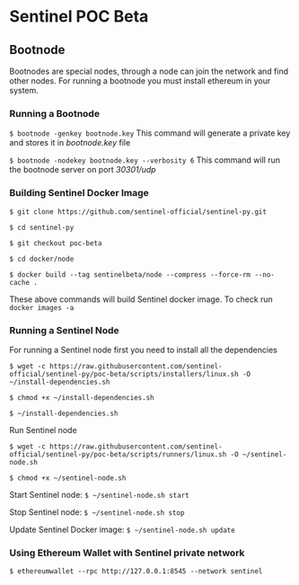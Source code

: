 # Sentinel POC Beta

## Bootnode

Bootnodes are special nodes, through a node can join the network and find other nodes. For running a bootnode you must install ethereum in your system.

### Running a Bootnode

`$ bootnode -genkey bootnode.key`
This command will generate a private key and stores it in *bootnode.key* file

`$ bootnode -nodekey bootnode.key --verbosity 6`
This command will run the bootnode server on port *30301/udp*

### Building Sentinel Docker Image

`$ git clone https://github.com/sentinel-official/sentinel-py.git`

`$ cd sentinel-py`

`$ git checkout poc-beta`

`$ cd docker/node`

`$ docker build --tag sentinelbeta/node --compress --force-rm --no-cache .`

These above commands will build Sentinel docker image. To check run `docker images -a`

### Running a Sentinel Node

For running a Sentinel node first you need to install all the dependencies

`$ wget -c https://raw.githubusercontent.com/sentinel-official/sentinel-py/poc-beta/scripts/installers/linux.sh -O ~/install-dependencies.sh`

`$ chmod +x ~/install-dependencies.sh`

`$ ~/install-dependencies.sh`

Run Sentinel node

`$ wget -c https://raw.githubusercontent.com/sentinel-official/sentinel-py/poc-beta/scripts/runners/linux.sh -O ~/sentinel-node.sh`

`$ chmod +x ~/sentinel-node.sh`

Start Sentinel node: `$ ~/sentinel-node.sh start`

Stop Sentinel node: `$ ~/sentinel-node.sh stop`

Update Sentinel Docker image: `$ ~/sentinel-node.sh update`

### Using Ethereum Wallet with Sentinel private network

`$ ethereumwallet --rpc http://127.0.0.1:8545 --network sentinel`
